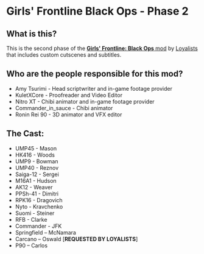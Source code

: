 # Girls' Frontline Black Ops - Phase 2

## What is this?
This is the second phase of the [**Girls' Frontline: Black Ops** mod](http://github.com/Loyalists/GFLBO1) by [Loyalists](http://github.com/Loyalists) that includes custom cutscenes and subtitles.

## Who are the people responsible for this mod?

* Amy Tsurimi - Head scriptwriter and in-game footage provider
* KuletXCore - Proofreader and Video Editor
* Nitro XT - Chibi animator and in-game footage provider
* Commander_in_sauce - Chibi animator
* Ronin Rei 90 - 3D animator and VFX editor

## The Cast:
*	UMP45 - Mason
*	HK416 - Woods
*	UMP9 - Bowman
*	UMP40 - Reznov
*	Saiga-12 - Sergei
*	M16A1 - Hudson
*	AK12 - Weaver
*	PPSh-41 - Dimitri
*	RPK16 - Dragovich
*	Nyto - Kravchenko
*	Suomi - Steiner
*	RFB - Clarke
*	Commander - JFK
*	Springfield – McNamara
*	Carcano – Oswald [__REQUESTED BY LOYALISTS__]
*	P90 – Carlos

